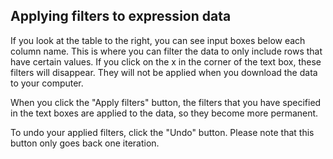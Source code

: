 ## Applying filters to expression data

If you look at the table to the right, you can see input boxes below each column name. This is where you can filter the data to only include rows that have certain values. If you click on the x in the corner of the text box, these filters will disappear. They will not be applied when you download the data to your computer. 

When you click the "Apply filters" button, the filters that you have specified in the text boxes are applied to the data, so they become more permanent.

To undo your applied filters, click the "Undo" button. Please note that this button only goes back one iteration.